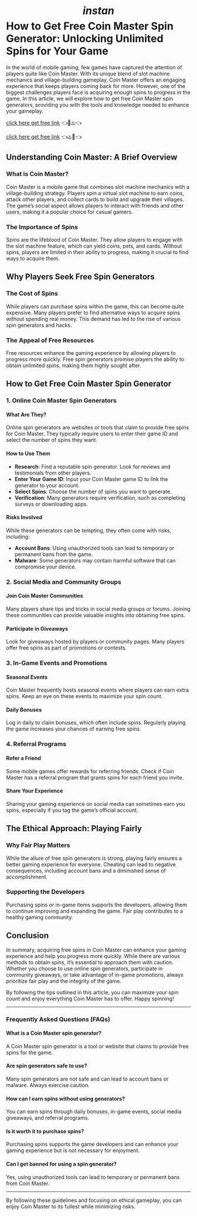 # $$instan$$ How to Get Free Coin Master Spin Generator: Unlocking Unlimited Spins for Your Game

In the world of mobile gaming, few games have captured the attention of players quite like Coin Master. With its unique blend of slot machine mechanics and village-building gameplay, Coin Master offers an engaging experience that keeps players coming back for more. However, one of the biggest challenges players face is acquiring enough spins to progress in the game. In this article, we will explore how to get free Coin Master spin generators, providing you with the tools and knowledge needed to enhance your gameplay.



[click here get free link](https://todaylink.site/coinsfree/) 👈🤖♨️👈


[click here get free link](https://todaylink.site/coinsfree/)  👈♨️🤖👈




## Understanding Coin Master: A Brief Overview

### What is Coin Master?

Coin Master is a mobile game that combines slot machine mechanics with a village-building strategy. Players spin a virtual slot machine to earn coins, attack other players, and collect cards to build and upgrade their villages. The game’s social aspect allows players to interact with friends and other users, making it a popular choice for casual gamers.

### The Importance of Spins

Spins are the lifeblood of Coin Master. They allow players to engage with the slot machine feature, which can yield coins, pets, and cards. Without spins, players are limited in their ability to progress, making it crucial to find ways to acquire them.

## Why Players Seek Free Spin Generators

### The Cost of Spins

While players can purchase spins within the game, this can become quite expensive. Many players prefer to find alternative ways to acquire spins without spending real money. This demand has led to the rise of various spin generators and hacks.

### The Appeal of Free Resources

Free resources enhance the gaming experience by allowing players to progress more quickly. Free spin generators promise players the ability to obtain unlimited spins, making them highly sought after.

## How to Get Free Coin Master Spin Generator

### 1. Online Coin Master Spin Generators

#### What Are They?

Online spin generators are websites or tools that claim to provide free spins for Coin Master. They typically require users to enter their game ID and select the number of spins they want.

#### How to Use Them

- **Research**: Find a reputable spin generator. Look for reviews and testimonials from other players.
- **Enter Your Game ID**: Input your Coin Master game ID to link the generator to your account.
- **Select Spins**: Choose the number of spins you want to generate.
- **Verification**: Many generators require verification, such as completing surveys or downloading apps.

#### Risks Involved

While these generators can be tempting, they often come with risks, including:

- **Account Bans**: Using unauthorized tools can lead to temporary or permanent bans from the game.
- **Malware**: Some generators may contain harmful software that can compromise your device.

### 2. Social Media and Community Groups

#### Join Coin Master Communities

Many players share tips and tricks in social media groups or forums. Joining these communities can provide valuable insights into obtaining free spins.

#### Participate in Giveaways

Look for giveaways hosted by players or community pages. Many players offer free spins as part of promotions or contests.

### 3. In-Game Events and Promotions

#### Seasonal Events

Coin Master frequently hosts seasonal events where players can earn extra spins. Keep an eye on these events to maximize your spin count.

#### Daily Bonuses

Log in daily to claim bonuses, which often include spins. Regularly playing the game increases your chances of earning free spins.

### 4. Referral Programs

#### Refer a Friend

Some mobile games offer rewards for referring friends. Check if Coin Master has a referral program that grants spins for each friend you invite.

#### Share Your Experience

Sharing your gaming experience on social media can sometimes earn you spins, especially if you tag the game’s official account.

## The Ethical Approach: Playing Fairly

### Why Fair Play Matters

While the allure of free spin generators is strong, playing fairly ensures a better gaming experience for everyone. Cheating can lead to negative consequences, including account bans and a diminished sense of accomplishment.

### Supporting the Developers

Purchasing spins or in-game items supports the developers, allowing them to continue improving and expanding the game. Fair play contributes to a healthy gaming community.

## Conclusion

In summary, acquiring free spins in Coin Master can enhance your gaming experience and help you progress more quickly. While there are various methods to obtain spins, it’s essential to approach them with caution. Whether you choose to use online spin generators, participate in community giveaways, or take advantage of in-game promotions, always prioritize fair play and the integrity of the game.

By following the tips outlined in this article, you can maximize your spin count and enjoy everything Coin Master has to offer. Happy spinning!

---

### Frequently Asked Questions (FAQs)

#### What is a Coin Master spin generator?

A Coin Master spin generator is a tool or website that claims to provide free spins for the game.

#### Are spin generators safe to use?

Many spin generators are not safe and can lead to account bans or malware. Always exercise caution.

#### How can I earn spins without using generators?

You can earn spins through daily bonuses, in-game events, social media giveaways, and referral programs.

#### Is it worth it to purchase spins?

Purchasing spins supports the game developers and can enhance your gaming experience but is not necessary for enjoyment.

#### Can I get banned for using a spin generator?

Yes, using unauthorized tools can lead to temporary or permanent bans from Coin Master.

---

By following these guidelines and focusing on ethical gameplay, you can enjoy Coin Master to its fullest while minimizing risks.
